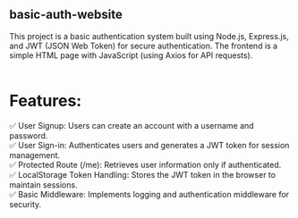 ## basic-auth-website
This project is a basic authentication system built using Node.js, Express.js, and JWT (JSON Web Token) for secure authentication. The frontend is a simple HTML page with JavaScript (using Axios for API requests).
<br><br>
# Features:
✅ User Signup: Users can create an account with a username and password.
<br>
✅ User Sign-in: Authenticates users and generates a JWT token for session management.
<br>
✅ Protected Route (/me): Retrieves user information only if authenticated.
<br>
✅ LocalStorage Token Handling: Stores the JWT token in the browser to maintain sessions.
<br>
✅ Basic Middleware: Implements logging and authentication middleware for security.








